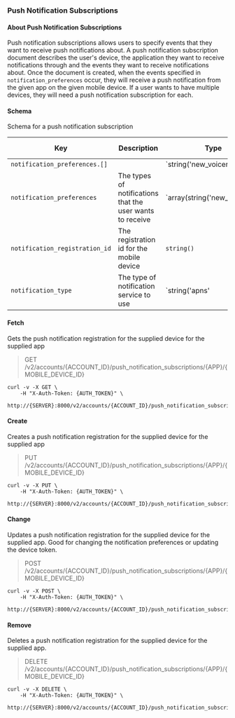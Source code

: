### Push Notification Subscriptions

#### About Push Notification Subscriptions

Push notification subscriptions allows users to specify events that they want to receive push notifications about.
A push notification subscription document describes the user's device, the application they want to receive notifications through and the events they want to receive notifications about.
Once the document is created, when the events specified in `notification_preferences` occur, they will receive a push notification from the given app on the given mobile device.
If a user wants to have multiple devices, they will need a push notification subscription for each.

#### Schema

Schema for a push notification subscription



Key | Description | Type | Default | Required | Support Level
--- | ----------- | ---- | ------- | -------- | -------------
`notification_preferences.[]` |   | `string('new_voicemail' | 'chat')` |   | `true` |  
`notification_preferences` | The types of notifications that the user wants to receive | `array(string('new_voicemail' | 'chat'))` | `["new_voicemail", "chat"]` | `true` |  
`notification_registration_id` | The registration id for the mobile device | `string()` |   | `true` |  
`notification_type` | The type of notification service to use | `string('apns' | 'fcm')` |   | `true` |  



#### Fetch
Gets the push notification registration for the supplied device for the supplied app

> GET /v2/accounts/{ACCOUNT_ID}/push_notification_subscriptions/{APP}/{MOBILE_DEVICE_ID}

```shell
curl -v -X GET \
    -H "X-Auth-Token: {AUTH_TOKEN}" \
    http://{SERVER}:8000/v2/accounts/{ACCOUNT_ID}/push_notification_subscriptions/{APP}/{MOBILE_DEVICE_ID}
```

#### Create
Creates a push notification registration for the supplied device for the supplied app

> PUT /v2/accounts/{ACCOUNT_ID}/push_notification_subscriptions/{APP}/{MOBILE_DEVICE_ID}

```shell
curl -v -X PUT \
    -H "X-Auth-Token: {AUTH_TOKEN}" \
    http://{SERVER}:8000/v2/accounts/{ACCOUNT_ID}/push_notification_subscriptions/{APP}/{MOBILE_DEVICE_ID}
```

#### Change
Updates a push notification registration for the supplied device for the supplied app. Good for changing the notification preferences
or updating the device token.

> POST /v2/accounts/{ACCOUNT_ID}/push_notification_subscriptions/{APP}/{MOBILE_DEVICE_ID}

```shell
curl -v -X POST \
    -H "X-Auth-Token: {AUTH_TOKEN}" \
    http://{SERVER}:8000/v2/accounts/{ACCOUNT_ID}/push_notification_subscriptions/{APP}/{MOBILE_DEVICE_ID}
```

#### Remove
Deletes a push notification registration for the supplied device for the supplied app.

> DELETE /v2/accounts/{ACCOUNT_ID}/push_notification_subscriptions/{APP}/{MOBILE_DEVICE_ID}

```shell
curl -v -X DELETE \
    -H "X-Auth-Token: {AUTH_TOKEN}" \
    http://{SERVER}:8000/v2/accounts/{ACCOUNT_ID}/push_notification_subscriptions/{APP}/{MOBILE_DEVICE_ID}
```

